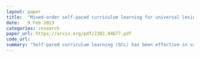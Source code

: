 ```yaml
---
layout: paper
title:  "Mixed-order self-paced curriculum learning for universal lesion detection"
date:   9 Feb 2023
categories: research
paper_url: https://arxiv.org/pdf/2302.04677.pdf
code_url: 
summary: "Self-paced curriculum learning (SCL) has been effective in various fields, employing easy-to-hard sampling based on data difficulty. However, in medical image analysis tasks like universal lesion detection, it faces challenges due to inaccurate difficulty estimation and the under-utilization of hard samples. This paper introduces a novel approach, mixed-order self-paced curriculum learning (Mo-SCL), which combines uncertainty and loss for better difficulty estimation and incorporates both hard and easy samples in training batches to address these issues. Through theoretical analysis and experiments on the DeepLesion dataset, Mo-SCL is shown to enhance lesion detection accuracy in state-of-the-art methods without additional network modifications."
---
```


